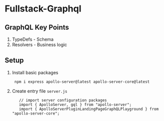 # Fullstack-Graphql

## GraphQL Key Points
 1. TypeDefs - Schema
 2. Resolvers - Business logic

## Setup
  1. Install basic packages
     
     ```
      npm i express apollo-server@latest apollo-server-core@latest
     ```

  2. Create entry file `server.js`
     ```
        // import server configuration packages
        import { ApolloServer, gql } from "apollo-server";
        import { ApolloServerPluginLandingPageGraphQLPlayground } from "apollo-server-core";

        
     ```

